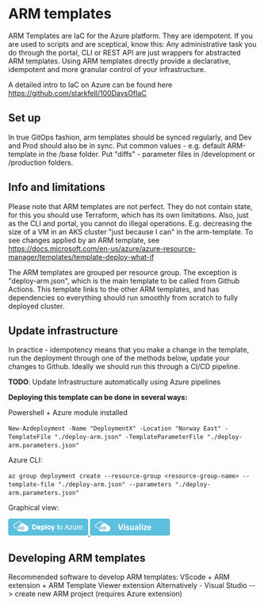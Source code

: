 ﻿# ARM templates

ARM Templates are IaC for the Azure platform. They are idempotent.
If you are used to scripts and are sceptical, know this: Any administrative task you do through the portal, CLI or REST API are just wrappers for abstracted ARM templates. Using ARM templates directly provide a declarative, idempotent and more granular control of your infrastructure.

A detailed intro to IaC on Azure can be found here https://github.com/starkfell/100DaysOfIaC

## Set up

In true GitOps fashion, arm templates should be synced regularly, and Dev and Prod should also be in sync.
Put common values - e.g. default ARM-template in the /base folder. Put "diffs" - parameter files in /development or /production folders. 

## Info and limitations

Please note that ARM templates are not perfect. They do not contain state, for this you should use Terraform, which has its own limitations. Also, just as the CLI and portal, you cannot do illegal operations. E.g. decreasing the size of a VM in an AKS cluster "just because I can" in the arm-template. 
To see changes applied by an ARM template, see https://docs.microsoft.com/en-us/azure/azure-resource-manager/templates/template-deploy-what-if

The ARM templates are grouped per resource group. The exception is "deploy-arm.json", which is the main template to be called from Github Actions. This template links to the other ARM templates, and has dependencies so everything should run smoothly from scratch to fully deployed cluster.


## Update infrastructure
In practice - idempotency means that you make a change in the template, run the deployment through one of the methods below, update your changes to Github. Ideally we should run this through a CI/CD pipeline.

**TODO**: Update Infrastructure automatically using Azure pipelines

**Deploying this template can be done in several ways:**

Powershell + Azure module installed

   `New-Azdeployment -Name "DeploymentX" -Location "Norway East" -TemplateFile "./deploy-arm.json" -TemplateParameterFile "./deploy-arm.parameters.json"`


Azure CLI:

`az group deployment create --resource-group <resource-group-name> --template-file "./deploy-arm.json" --parameters "./deploy-arm.parameters.json"`


Graphical view:

<a href="https://portal.azure.com/#create/Microsoft.Template/uri/https://raw.githubusercontent.com/equinor/sdp-aks/dev/arm-templates/base/deploy-arm.json" target="_blank">
  <img src="https://raw.githubusercontent.com/Azure/azure-quickstart-templates/master/1-CONTRIBUTION-GUIDE/images/deploytoazure.png"/>
</a>
<a href="http://armviz.io/#/?load=https://raw.githubusercontent.com/equinor/sdp-aks/dev/arm-templates/base/deploy-arm.json" target="_blank">
  <img src="https://raw.githubusercontent.com/Azure/azure-quickstart-templates/master/1-CONTRIBUTION-GUIDE/images/visualizebutton.png"/>
</a>

## Developing ARM templates

Recommended software to develop ARM templates: VScode + ARM extension + ARM Template Viewer extension
Alternatively - Visual Studio --> create new ARM project (requires Azure extension)